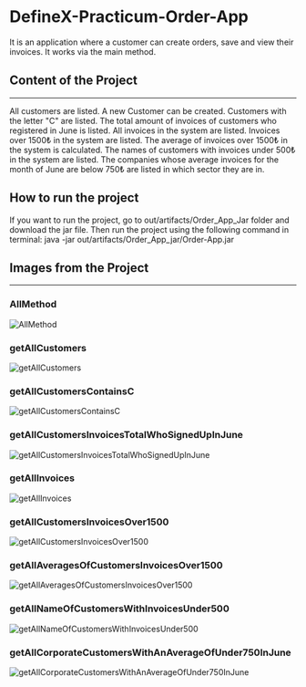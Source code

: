 # DefineX-Practicum-Order-App

It is an application where a customer can create orders, save and view their invoices. It works via the main method.

## Content of the Project ##
----------------------------------------------------------------
All customers are listed.
A new Customer can be created.
Customers with the letter "C" are listed.
The total amount of invoices of customers who registered in June is listed.
All invoices in the system are listed.
Invoices over 1500₺ in the system are listed.
The average of invoices over 1500₺ in the system is calculated.
The names of customers with invoices under 500₺ in the system are listed.
The companies whose average invoices for the month of June are below 750₺ are listed in which sector they are in.

## How to run the project ##
If you want to run the project, go to out/artifacts/Order_App_Jar folder and download the jar file. Then run the project using the following command in terminal: java -jar out/artifacts/Order_App_jar/Order-App.jar


## Images from the Project ##
----------------------------------------------------------------
### AllMethod ###
![AllMethod](https://user-images.githubusercontent.com/112478277/214675729-a6f265d9-146b-4e91-aff2-a969f2bb8853.png)

### getAllCustomers ###
![getAllCustomers](https://user-images.githubusercontent.com/112478277/214676695-153eecff-7100-44f4-9cab-ded71b760782.png)

### getAllCustomersContainsC ###
![getAllCustomersContainsC](https://user-images.githubusercontent.com/112478277/214676744-498a1756-c964-4a1f-95f7-739f7b6c55d5.png)

### getAllCustomersInvoicesTotalWhoSignedUpInJune ###
![getAllCustomersInvoicesTotalWhoSignedUpInJune](https://user-images.githubusercontent.com/112478277/214676806-566ad12e-cb5d-4915-86f0-334a580c8d9b.png)

### getAllInvoices ###
![getAllInvoices](https://user-images.githubusercontent.com/112478277/214676864-9d73efe4-e78b-440e-9455-1a61225c8653.png)

### getAllCustomersInvoicesOver1500 ###
![getAllCustomersInvoicesOver1500](https://user-images.githubusercontent.com/112478277/214676906-2713a40a-286d-4c47-b024-8224568f4892.png)

### getAllAveragesOfCustomersInvoicesOver1500 ###
![getAllAveragesOfCustomersInvoicesOver1500](https://user-images.githubusercontent.com/112478277/214676986-aaca4acf-4ca1-420a-8504-031a7a44c413.png)

### getAllNameOfCustomersWithInvoicesUnder500 ###
![getAllNameOfCustomersWithInvoicesUnder500](https://user-images.githubusercontent.com/112478277/214677061-2355781d-2fae-4d98-bfac-65cc899a816c.png)

### getAllCorporateCustomersWithAnAverageOfUnder750InJune ###
![getAllCorporateCustomersWithAnAverageOfUnder750InJune](https://user-images.githubusercontent.com/112478277/214677095-9a1e2c19-d6b2-4767-aa20-05598d054da5.png)
